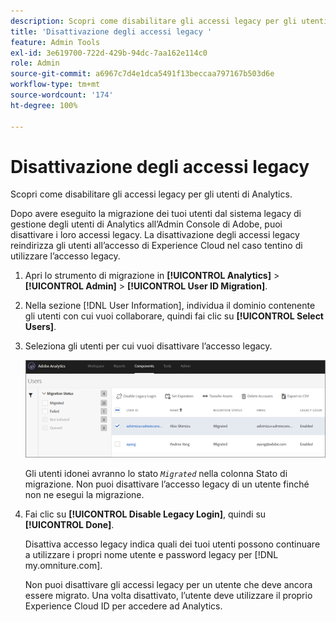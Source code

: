```yaml
---
description: Scopri come disabilitare gli accessi legacy per gli utenti di Analytics.
title: 'Disattivazione degli accessi legacy '
feature: Admin Tools
exl-id: 3e619700-722d-429b-94dc-7aa162e114c0
role: Admin
source-git-commit: a6967c7d4e1dca5491f13beccaa797167b503d6e
workflow-type: tm+mt
source-wordcount: '174'
ht-degree: 100%

---
```


# Disattivazione degli accessi legacy 

Scopri come disabilitare gli accessi legacy per gli utenti di Analytics.

Dopo avere eseguito la migrazione dei tuoi utenti dal sistema legacy di gestione degli utenti di Analytics all’Admin Console di Adobe, puoi disattivare i loro accessi legacy. La disattivazione degli accessi legacy reindirizza gli utenti all’accesso di Experience Cloud nel caso tentino di utilizzare l’accesso legacy.

1. Apri lo strumento di migrazione in **[!UICONTROL Analytics]** > **[!UICONTROL Admin]** > **[!UICONTROL User ID Migration]**.
1. Nella sezione [!DNL User Information], individua il dominio contenente gli utenti con cui vuoi collaborare, quindi fai clic su **[!UICONTROL Select Users]**.
1. Seleziona gli utenti per cui vuoi disattivare l’accesso legacy.

   ![](/help/admin/tools/user-management/user-migration/assets/user-info.png)

   Gli utenti idonei avranno lo stato *`Migrated`* nella colonna Stato di migrazione. Non puoi disattivare l’accesso legacy di un utente finché non ne esegui la migrazione.
1. Fai clic su **[!UICONTROL Disable Legacy Login]**, quindi su **[!UICONTROL Done]**.

   Disattiva accesso legacy indica quali dei tuoi utenti possono continuare a utilizzare i propri nome utente e password legacy per [!DNL my.omniture.com].

   Non puoi disattivare gli accessi legacy per un utente che deve ancora essere migrato. Una volta disattivato, l’utente deve utilizzare il proprio Experience Cloud ID per accedere ad Analytics.
